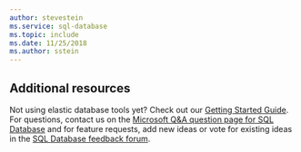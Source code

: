```yaml
---
author: stevestein
ms.service: sql-database
ms.topic: include
ms.date: 11/25/2018
ms.author: sstein
---
```

## Additional resources
Not using elastic database tools yet? Check out our [Getting Started Guide](../articles/azure-sql/database/elastic-scale-get-started.md).  For questions, contact us on the [Microsoft Q&A question page for SQL Database](/answers/topics/azure-sql-database.html) and for feature requests, add new ideas or vote for existing ideas in the [SQL Database feedback forum](https://feedback.azure.com/d365community/forum/04fe6ee0-3b25-ec11-b6e6-000d3a4f0da0).
